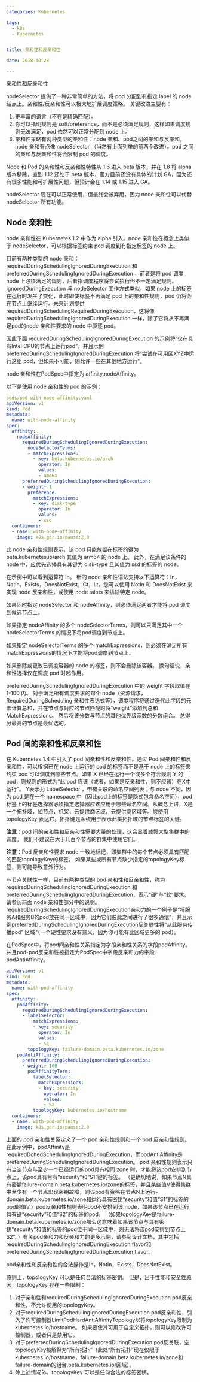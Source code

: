 ```yaml
---
categories: Kubernetes

tags: 
  - k8s
  - Kubernetes


title: 亲和性和反亲和性

date: 2018-10-28

---
```


亲和性和反亲和性

nodeSelector 提供了一种非常简单的方法，将 pod 分配到有指定 label 的 node 结点上。亲和性/反亲和性可以极大地扩展调度策略。
关键改进主要有：

1. 更丰富的语言（不在是精确匹配）。
2. 你可以指明规则是 soft/preference，而不是必须满足规则，这样如果调度规则无法满足，pod 依然可以正常分配到 node 上。
3. 亲和性策略有两种类型的亲和性：node 亲和、pod之间的亲和与反亲和。node 亲和有点像 nodeSelector （当然有上面列举的前两个改进）。pod 之间的亲和与反亲和性将会限制 pod 的调度。

Node 和 Pod 的亲和性和反亲和性特性从 1.6 进入 beta 版本，并在 1.8 将 alpha 版本移除，直到 1.12 还处于 beta 版本，官方目前还没有具体的计划 GA，因为还有很多性能和可扩展性问题，但预计会在 1.14 或 1.15 进入 GA。

nodeSelector 现在可以正常使用，但最终会被弃用，因为 node 亲和性可以代替 nodeSelector 所有功能。

## Node 亲和性

node 亲和性在 Kubernetes 1.2 中作为 alpha 引入。node 亲和性在概念上类似于 nodeSelector，可以根据标签约束 pod 调度到有指定标签的 node 上。

目前有两种类型的 node 亲和：requiredDuringSchedulingIgnoredDuringExecution 和 preferredDuringSchedulingIgnoredDuringExecution ，前者是将 pod 调度 node 上必须满足的规则，后者指调度程序将尝试执行但不一定满足规则。IgnoredDuringExecution 与 nodeSelector 工作方式类似，如果 node 上的标签在运行时发生了变化，此时即使标签不再满足 pod 上的亲和性规则，pod 仍将会在节点上继续运行。未来计划提供 requiredDuringSchedulingRequiredDuringExecution，这将像 requiredDuringSchedulingIgnoredDuringExecution 一样，除了它将从不再满足pod的node 亲和性要求的 node 中驱逐 pod。

因此下面 requiredDuringSchedulingIgnoredDuringExecution 的示例将“仅在具有Intel CPU的节点上运行pod”，并且示例 preferredDuringSchedulingIgnoredDuringExecution 将“尝试在可用区XYZ中运行这组 pod，但如果不可能，则允许一些在其他地方运行”。

node 亲和性在PodSpec中指定为 affinity.nodeAffinity。

以下是使用 node 亲和性的 pod 的示例：

```yaml
pods/pod-with-node-affinity.yaml  
apiVersion: v1
kind: Pod
metadata:
  name: with-node-affinity
spec:
  affinity:
    nodeAffinity:
      requiredDuringSchedulingIgnoredDuringExecution:
        nodeSelectorTerms:
        - matchExpressions:
          - key: beta.kubernetes.io/arch
            operator: In
            values:
            - amd64
      preferredDuringSchedulingIgnoredDuringExecution:
      - weight: 1
        preference:
          matchExpressions:
          - key: disk-type
            operator: In
            values:
            - ssd
  containers:
  - name: with-node-affinity
    image: k8s.gcr.io/pause:2.0

```

此 node 亲和性规则表示，该 pod 只能放置在标签的键为 beta.kubernetes.io/arch 其值为 arm64 的 node 上。 此外，在满足该条件的 node 中，应优先选择具有其键为 disk-type 且其值为 ssd 的标签的 node。

在示例中可以看到运算符 In。 新的 node 亲和性语法支持以下运算符：In，NotIn，Exists，DoesNotExist，Gt，Lt。您可以使用 NotIn 和 DoesNotExist 来实现 node 反亲和性，或使用 node taints 来排除特定 node。

如果同时指定 nodeSelector 和 nodeAffinity，则必须满足两者才能将 pod 调度到候选节点上。

如果指定 nodeAffinity 的多个 nodeSelectorTerms，则可以只满足其中一个 nodeSelectorTerms 的情况下将pod调度到节点上。

如果指定 nodeSelectorTerms 的多个 matchExpressions，则必须在满足所有matchExpressions的情况下才能将pod调度到节点上。

如果删除或更改已调度容器的 node 的标签，则不会删除该容器。 换句话说，亲和性选择仅在调度 pod 时起作用。

preferredDuringSchedulingIgnoredDuringExecution 中的 weight 字段取值在 1-100 内。 对于满足所有调度要求的每个 node（资源请求，RequiredDuringScheduling 亲和性表达式等），调度程序将通过迭代此字段的元素计算总和，并在节点与对应的节点匹配时将“weight”添加到总和MatchExpressions。 然后将该分数与节点的其他优先级函数的分数组合。 总得分最高的节点是最优选的。

## Pod 间的亲和性和反亲和性

在 Kubernetes 1.4 中引入了 pod 间亲和性和反亲和性。通过 Pod 间亲和性和反亲和性，可以根据已在 node 上运行的 pod 的标签而不是基于 node 上的标签来约束 pod 可以调度到哪些节点。如果 X 已经在运行一个或多个符合规则 Y 的 pod，则规则的形式为“此 pod 应该（或者，如果是反亲和性，则不应该）在X中运行”。 Y表示为 LabelSelector ，带有关联的命名空间列表；与 node 不同，因为 pod 是在一个 namespace 中（因此pod上的标签是隐式包含命名空间），pod标签上的标签选择器必须指定选择器应该应用于哪些命名空间。从概念上讲，X是一个拓扑域，如节点，机架，云提供商区域，云提供商区域等。您使用 topologyKey 表达它，拓扑键是系统用于表示此类拓扑域的节点标签的关键。

**注意**：pod 间的亲和性和反亲和性需要大量的处理，这会显着减慢大型集群中的调度。 我们不建议在大于几百个节点的群集中使用它们。

**注意**：Pod 反亲和性要求 node 一致地标记，即集群中的每个节点必须具有匹配的匹配topologyKey的标签。 如果某些或所有节点缺少指定的topologyKey标签，则可能导致意外行为。

与节点关联性一样，目前有两种类型的 pod 亲和性和反亲和性，称为 requiredDuringSchedulingIgnoredDuringExecution 和 preferredDuringSchedulingIgnoredDuringExecution，表示“硬”与“软”要求。 请参阅前面 node 亲和性部分中的说明。 requiredDuringSchedulingIgnoredDuringExecution亲和力的一个例子是“将服务A和服务B的pod放在同一区域中，因为它们彼此之间进行了很多通信”，并且示例preferredDuringSchedulingIgnoredDuringExecution反关联性将“从此服务传播pod” 区域“（一个硬性要求没有意义，因为你可能有比区域更多的 pod）。

在PodSpec中，将pod间亲和性关系指定为字段亲和性关系的字段podAffinity。 并且pod-pod反亲和性被指定为PodSpec中字段反亲和力的字段podAntiAffinity。

```yaml
apiVersion: v1
kind: Pod
metadata:
  name: with-pod-affinity
spec:
  affinity:
    podAffinity:
      requiredDuringSchedulingIgnoredDuringExecution:
      - labelSelector:
          matchExpressions:
          - key: security
            operator: In
            values:
            - S1
        topologyKey: failure-domain.beta.kubernetes.io/zone
    podAntiAffinity:
      preferredDuringSchedulingIgnoredDuringExecution:
      - weight: 100
        podAffinityTerm:
          labelSelector:
            matchExpressions:
            - key: security
              operator: In
              values:
              - S2
          topologyKey: kubernetes.io/hostname
  containers:
  - name: with-pod-affinity
    image: k8s.gcr.io/pause:2.0
```

上面的 pod 亲和性关系定义了一个 pod 亲和性规则和一个 pod 反亲和性规则。在此示例中，podAffinity是requiredDchedSchedulingIgnoredDuringExecution，而podAntiAffinity是preferredDuringSchedulingIgnoredDuringExecution。 pod 亲和性规则表示只有当该节点与至少一个已经运行的pod具有相同 zone 时，才能将该pod安排到节点上，该pod具有带有“security”和“S1”键的标签。 （更确切地说，如果节点N具有密钥failure-domain.beta.kubernetes.io/zone的标签，并且某些值V使得集群中至少有一个节点出现密钥故障，则该pod有资格在节点N上运行-domain.beta.kubernetes.io/zone和运行具有密钥“security”和值“S1”的标签的pod的值V.）pod反亲和性规则表明pod不安排到该 node，如果该节点已在运行具有键“security”和值“S2”的标签的pod。 （如果topologyKey是failure-domain.beta.kubernetes.io/zone那么这意味着如果该节点与具有密钥“security”和值的标签的pod位于同一区域中，则无法将该pod安排到节点上S2“。）有关pod亲和力和反亲和力的更多示例，请参阅设计文档，其中包括requiredDuringSchedulingIgnoredDuringExecution flavor和preferredDuringSchedulingIgnoredDuringExecution flavor。

pod亲和性和反亲和性的合法操作是In，NotIn，Exists，DoesNotExist。

原则上，topologyKey 可以是任何合法的标签密钥。 但是，出于性能和安全性原因，topologyKey 存在一些限制：

1. 对于亲和性和requiredDuringSchedulingIgnoredDuringExecution pod反亲和性，不允许使用的topologyKey。
2. 对于requiredDuringSchedulingIgnoredDuringExecution pod反亲和性，引入了许可控制器LimitPodHardAntiAffinityTopology以将topologyKey限制为kubernetes.io/hostname。 如果要使其可用于自定义拓扑，则可以修改许可控制器，或者只是禁用它。
3. 对于preferredDuringSchedulingIgnoredDuringExecution pod反关联，空topologyKey被解释为“所有拓扑”（此处“所有拓扑”现在仅限于kubernetes.io/hostname，failure-domain.beta.kubernetes.io/zone和failure-domain的组合.beta.kubernetes.io/区域）。
4. 除上述情况外，topologyKey 可以是任何合法的标签密钥。
